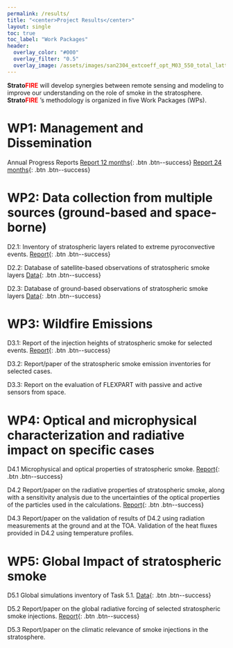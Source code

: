 ```yaml
---
permalink: /results/
title: "<center>Project Results</center>"
layout: single
toc: true
toc_label: "Work Packages"
header:
  overlay_color: "#000"
  overlay_filter: "0.5"
  overlay_image: /assets/images/san2304_extcoeff_opt_M03_550_total_lattime_pres9000.png
---
```


**Strato**<span style="color:red">**FIRE**</span> will develop synergies between remote sensing and modeling to improve our understanding on the role of smoke in the stratosphere.  **Strato**<span style="color:red">**FIRE**</span> ’s methodology is organized in five Work Packages (WPs). 

# WP1: Management and Dissemination
Annual Progress Reports
[Report 12 months](/assets/deliverables/StratoFIRE_report_month12.pdf){: .btn .btn--success}
[Report 24 months](#link){: .btn .btn--success}

# WP2: Data collection from multiple sources (ground-based and space-borne)
D2.1: Inventory of stratospheric layers related to extreme pyroconvective events.
[Report](/assets/deliverables/StratoFIRE_D2.1.pdf){: .btn .btn--success}

D2.2: Database of satellite-based observations of stratospheric smoke layers
[Data](/assets/deliverables/StratoFIRE_D2.2.pdf){: .btn .btn--success}

D2.3: Database of ground-based observations of stratospheric smoke layers
[Data](#link){: .btn .btn--success}

# WP3: Wildfire Emissions
D3.1: Report of the injection heights of stratospheric smoke for selected events.
[Report](/assets/deliverables/StratoFIRE_D3.1.pdf){: .btn .btn--success}

D3.2: Report/paper of the stratospheric smoke emission inventories for selected cases. 

D3.3: Report on the evaluation of FLEXPART with passive and active sensors from space.

# WP4: Optical and microphysical characterization and radiative impact on specific cases
D4.1 Microphysical and optical properties of stratospheric smoke.
[Report](#link){: .btn .btn--success}

D4.2 Report/paper on the radiative properties of stratospheric smoke, along with a sensitivity analysis due to the uncertainties of the optical properties of the particles used in the calculations.
[Report](#link){: .btn .btn--success}

D4.3 Report/paper on the validation of results of D4.2 using radiation measurements at the ground and at the TOA. Validation of the heat fluxes provided in D4.2 using temperature profiles.

# WP5: Global Impact of stratospheric smoke
D5.1 Global simulations inventory of Task 5.1.
[Data](#link){: .btn .btn--success}

D5.2 Report/paper on the global radiative forcing of selected stratospheric smoke injections.
[Report](#link){: .btn .btn--success}

D5.3 Report/paper on the climatic relevance of smoke injections in the stratosphere.